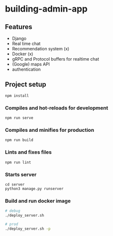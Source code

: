 # building-admin-app

## Features
* Django
* Real time chat
* Recommendation system (x)
* Docker (x)
* gRPC and Protocol buffers for realtime chat
* (Google) maps API
* authentication

## Project setup
```
npm install
```

### Compiles and hot-reloads for development
```
npm run serve
```

### Compiles and minifies for production
```
npm run build
```

### Lints and fixes files
```
npm run lint
```

### Starts server 
```
cd server
python3 manage.py runserver
```

### Build and run docker image

```bash
# debug
./deploy_server.sh 

# prod
./deploy_server.sh -p 

```
